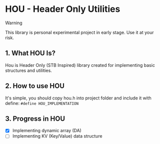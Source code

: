 # HOU - Header Only Utilities

> [!WARNING]
> This library is personal experimental project in early stage. Use it at your risk.

## 1. What HOU Is?
Hou is Header Only (STB Inspired) library created for implementing basic structures and utilities.

## 2. How to use HOU
It's simple, you should copy hou.h into project folder and include it with define: `#define HOU_IMPLEMENTATION`

## 3. Progress in HOU
 - [x] Implementing dynamic array (DA)
 - [ ] Implementing KV (Key/Value) data structure